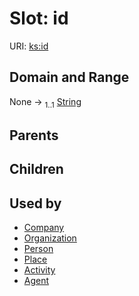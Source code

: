 
# Slot: id




URI: [ks:id](https://w3id.org/linkml/tests/kitchen_sink/id)


## Domain and Range

None &#8594;  <sub>1..1</sub> [String](String.md)

## Parents


## Children


## Used by

 * [Company](Company.md)
 * [Organization](Organization.md)
 * [Person](Person.md)
 * [Place](Place.md)
 * [Activity](Activity.md)
 * [Agent](Agent.md)
